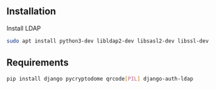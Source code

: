 
## Installation
Install LDAP
```bash
sudo apt install python3-dev libldap2-dev libsasl2-dev libssl-dev
```
## Requirements
```bash
pip install django pycryptodome qrcode[PIL] django-auth-ldap
```
